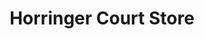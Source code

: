 ---
title: "Horringer Court Store"
url: /bury-st-edmunds/horringer-court-store/
shop: convenience
---